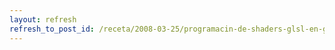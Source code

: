 ```yaml
---
layout: refresh
refresh_to_post_id: /receta/2008-03-25/programacin-de-shaders-glsl-en-gnu-linux
---
```

